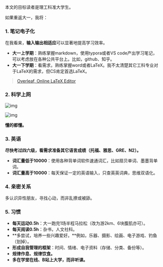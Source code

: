 本文的目标读者是理工科准大学生。

如果重返大一，我将：

### **1. 笔记电子化**

在我看来，**输入输出相适应**可以显著地提高学习效率。

- **大一上学期**：熟练掌握markdown，使用typora或者VS code产出学习笔记，可以考虑放在各种公共平台上。比如，github、知乎。
- **大一下学期**：看需求，熟练掌握word或者LaTeX。我不太清楚其它工科专业对于LaTeX的需求，但CS肯定首选LaTeX。

> [Overleaf, Online LaTeX Editor](https://www.overleaf.com/)

### 2. 科学上网

![img](https://pic1.zhimg.com/80/v2-684726e555fcc4e4318e237b99762d49_720w.png?source=d16d100b)

![img](https://picx.zhimg.com/80/v2-a96746404240363e56a3834c1c551c1a_720w.png?source=d16d100b)

**懂的都懂。**

### 3. 英语

**尽快考过四六级，看需求准备其它语言成绩（托福、雅思、GRE、N2）。**

- **词汇量低于10000**：使用各种背单词软件速通词汇，比如扇贝单词、墨墨背单词。
- **词汇量高于10000**：每天保证一定的英语输入，只查英英词典，思维双语化。

### 4. 亲密关系

多认识异性朋友，寻找心动，而非乱撩或被舔。

### 5. 习惯

- **每天运动0.5h**：大一跑完1场半程马拉松（改为游2km、6块腹肌亦可）。
- **每天阅读0.5h**：杂书，人文社科。
- **多尝试，培养一些兴趣爱好。**例如，乐器、摄影、绘画、电子游戏、钓鱼（划掉）。
- **形成自我管理的框架**：时间、情绪、电子资料（存储、分类、备份等）。
- **规律作息、规律饮食。**
- **多在学堂在线、B站上大学，而非听课。**